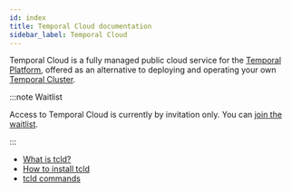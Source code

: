 ```yaml
---
id: index
title: Temporal Cloud documentation
sidebar_label: Temporal Cloud
---
```


Temporal Cloud is a fully managed public cloud service for the [Temporal Platform](/concepts/what-is-the-temporal-platform/), offered as an alternative to deploying and operating your own [Temporal Cluster](/concepts/what-is-a-temporal-cluster/).

:::note Waitlist

Access to Temporal Cloud is currently by invitation only.
You can [join the waitlist](https://us17.list-manage.com/survey?u=2334a0f23e55fd1840613755d&id=f1895b6f4a).

:::

- [What is tcld?](/cloud/tcld)
- [How to install tcld](/cloud/tcld/how-to-install-tcld)
- [tcld commands](/cloud/tcld/#tcld-commands)
